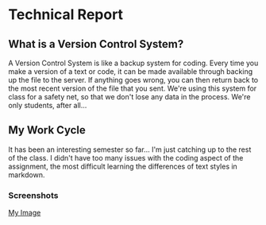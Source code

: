 # Technical Report

## What is a Version Control System?
A Version Control System is like a backup system for coding. Every time you make a version of a text or code, it can be made available through backing up the file to the server. If anything goes wrong, you can then return back to the most recent version of the file that you sent. We're using this system for class for a safety net, so that we don't lose any data in the process. We're only students, after all...
## My Work Cycle
It has been an interesting semester so far... I'm just catching up to the rest of the class. I didn't have too many issues with the coding aspect of the assignment, the most difficult learning the differences of text styles in markdown.

### Screenshots
[My Image](./images/desktop_image.png)
